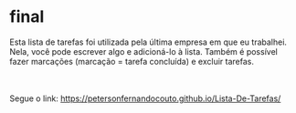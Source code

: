 # final
Esta lista de tarefas foi utilizada pela última empresa em que eu trabalhei. Nela, você pode escrever algo e adicioná-lo à lista. Também é possível fazer marcações (marcação = tarefa concluída) e excluir tarefas.

<br><br>
Segue o link:
https://petersonfernandocouto.github.io/Lista-De-Tarefas/
